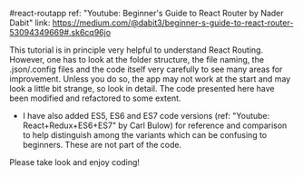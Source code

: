 #react-routapp
ref:  "Youtube:  Beginner's Guide to React Router by Nader Dabit"
link: https://medium.com/@dabit3/beginner-s-guide-to-react-router-53094349669#.sk6cq96jo

This tutorial is in principle very helpful to understand React Routing.  However, one has to look at the folder structure, the file naming, the .json/.config files and the code itself very carefully to see many areas for improvement.  Unless you do so, the app may not work at the start and may look a little bit strange, so look in detail.  The code presented here have been modified and refactored to some extent.  

* I have also added ES5, ES6 and ES7 code versions (ref:  "Youtube:  React+Redux+ES6+ES7" by Carl Bulow) for reference and comparison to help distinguish among the variants which can be confusing to beginners. These are not part of the code.

Please take look and enjoy coding!

